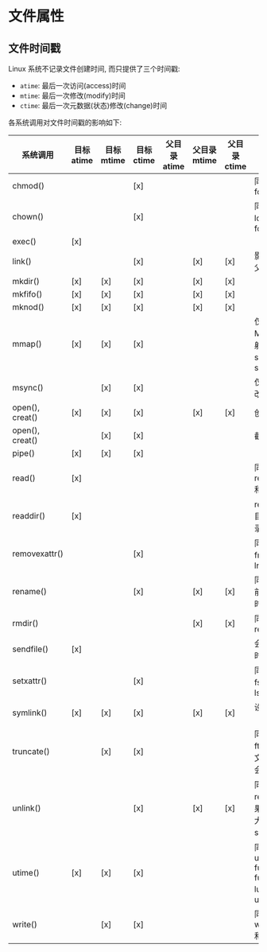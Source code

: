 # 文件属性

## 文件时间戳

Linux 系统不记录文件创建时间, 而只提供了三个时间戳:

- `atime`: 最后一次访问(access)时间
- `mtime`: 最后一次修改(modify)时间
- `ctime`: 最后一次元数据(状态)修改(change)时间

各系统调用对文件时间戳的影响如下:

| 系统调用        | 目标 atime | 目标 mtime | 目标 ctime | 父目录 atime | 父目录 mtime | 父目录 ctime | 备注                                                                  |
| --------------- | ---------- | ---------- | ---------- | ------------ | ------------ | ------------ | --------------------------------------------------------------------- |
| chmod()         |            |            | [x]        |              |              |              | 同样适用于 fchmod()                                                   |
| chown()         |            |            | [x]        |              |              |              | 同样适用于 lchown() 和 fchown()                                       |
| exec()          | [x]        |            |            |              |              |              |                                                                       |
| link()          |            |            | [x]        |              | [x]          | [x]          | 影响第二个参数的父目录                                                |
| mkdir()         | [x]        | [x]        | [x]        |              | [x]          | [x]          |                                                                       |
| mkfifo()        | [x]        | [x]        | [x]        |              | [x]          | [x]          |                                                                       |
| mknod()         | [x]        | [x]        | [x]        |              | [x]          | [x]          |                                                                       |
| mmap()          | [x]        | [x]        | [x]        |              |              |              | 仅在更新 MAP_SHARED 映射时才会改变 st_mtime 和 st_ctime               |
| msync()         |            | [x]        | [x]        |              |              |              | 仅在文件被修改时改变                                                  |
| open(), creat() | [x]        | [x]        | [x]        |              | [x]          | [x]          | 创建新文件时                                                          |
| open(), creat() |            | [x]        | [x]        |              |              |              | 截断现有文件时                                                        |
| pipe()          | [x]        | [x]        | [x]        |              |              |              |                                                                       |
| read()          | [x]        |            |            |              |              |              | 同样适用于 readv(), pread(), 和 preadv()                              |
| readdir()       | [x]        |            |            |              |              |              | readdir() 可能缓存目录项；仅在读目录时更新各时间戳                    |
| removexattr()   |            |            | [x]        |              |              |              | 同样适用于 fremovexattr() 和 lremovexattr()                           |
| rename()        |            |            | [x]        |              | [x]          | [x]          | 同时影响 rename 前后两个父目录的时间戳                                |
| rmdir()         |            |            |            |              | [x]          | [x]          | 同样适用于 remove(directory)                                          |
| sendfile()      | [x]        |            |            |              |              |              | 会改变输入文件的时间戳                                                |
| setxattr()      |            |            | [x]        |              |              |              | 同样适用于 fsetxattr() 和 lsetxattr()                                 |
| symlink()       | [x]        | [x]        | [x]        |              | [x]          | [x]          | 设置链接的时间戳（不是目标文件）                                      |
| truncate()      |            | [x]        | [x]        |              |              |              | 同样适用于 ftruncate()；仅当文件大小改变时才会更新时间戳              |
| unlink()        |            |            | [x]        |              | [x]          | [x]          | 同样适用于 remove(file)；如果之前的链接计数大于 1，文件 st_ctime 改变 |
| utime()         | [x]        | [x]        | [x]        |              |              |              | 同样适用于 utimes(), futimes(), futimens(), lutimes(), 和 utimensat() |
| write()         |            | [x]        | [x]        |              |              |              | 同样适用于 writev(), pwrite(), 和 pwritev()                           |
